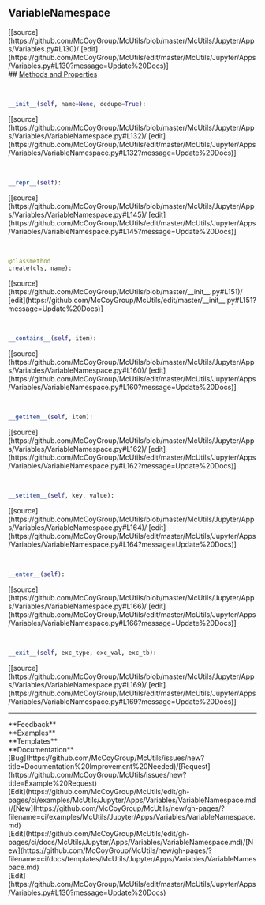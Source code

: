 ## <a id="McUtils.McUtils.Jupyter.Apps.Variables.VariableNamespace">VariableNamespace</a> 

<div class="docs-source-link" markdown="1">
[[source](https://github.com/McCoyGroup/McUtils/blob/master/McUtils/Jupyter/Apps/Variables.py#L130)/
[edit](https://github.com/McCoyGroup/McUtils/edit/master/McUtils/Jupyter/Apps/Variables.py#L130?message=Update%20Docs)]
</div>









<div class="collapsible-section">
 <div class="collapsible-section collapsible-section-header" markdown="1">
## <a class="collapse-link" data-toggle="collapse" href="#methods" markdown="1"> Methods and Properties</a> <a class="float-right" data-toggle="collapse" href="#methods"><i class="fa fa-chevron-down"></i></a>
 </div>
 <div class="collapsible-section collapsible-section-body collapse show" id="methods" markdown="1">
 
<a id="McUtils.McUtils.Jupyter.Apps.Variables.VariableNamespace.__init__" class="docs-object-method">&nbsp;</a> 
```python
__init__(self, name=None, dedupe=True): 
```
<div class="docs-source-link" markdown="1">
[[source](https://github.com/McCoyGroup/McUtils/blob/master/McUtils/Jupyter/Apps/Variables/VariableNamespace.py#L132)/
[edit](https://github.com/McCoyGroup/McUtils/edit/master/McUtils/Jupyter/Apps/Variables/VariableNamespace.py#L132?message=Update%20Docs)]
</div>


<a id="McUtils.McUtils.Jupyter.Apps.Variables.VariableNamespace.__repr__" class="docs-object-method">&nbsp;</a> 
```python
__repr__(self): 
```
<div class="docs-source-link" markdown="1">
[[source](https://github.com/McCoyGroup/McUtils/blob/master/McUtils/Jupyter/Apps/Variables/VariableNamespace.py#L145)/
[edit](https://github.com/McCoyGroup/McUtils/edit/master/McUtils/Jupyter/Apps/Variables/VariableNamespace.py#L145?message=Update%20Docs)]
</div>


<a id="McUtils.McUtils.Jupyter.Apps.Variables.VariableNamespace.create" class="docs-object-method">&nbsp;</a> 
```python
@classmethod
create(cls, name): 
```
<div class="docs-source-link" markdown="1">
[[source](https://github.com/McCoyGroup/McUtils/blob/master/__init__.py#L151)/
[edit](https://github.com/McCoyGroup/McUtils/edit/master/__init__.py#L151?message=Update%20Docs)]
</div>


<a id="McUtils.McUtils.Jupyter.Apps.Variables.VariableNamespace.__contains__" class="docs-object-method">&nbsp;</a> 
```python
__contains__(self, item): 
```
<div class="docs-source-link" markdown="1">
[[source](https://github.com/McCoyGroup/McUtils/blob/master/McUtils/Jupyter/Apps/Variables/VariableNamespace.py#L160)/
[edit](https://github.com/McCoyGroup/McUtils/edit/master/McUtils/Jupyter/Apps/Variables/VariableNamespace.py#L160?message=Update%20Docs)]
</div>


<a id="McUtils.McUtils.Jupyter.Apps.Variables.VariableNamespace.__getitem__" class="docs-object-method">&nbsp;</a> 
```python
__getitem__(self, item): 
```
<div class="docs-source-link" markdown="1">
[[source](https://github.com/McCoyGroup/McUtils/blob/master/McUtils/Jupyter/Apps/Variables/VariableNamespace.py#L162)/
[edit](https://github.com/McCoyGroup/McUtils/edit/master/McUtils/Jupyter/Apps/Variables/VariableNamespace.py#L162?message=Update%20Docs)]
</div>


<a id="McUtils.McUtils.Jupyter.Apps.Variables.VariableNamespace.__setitem__" class="docs-object-method">&nbsp;</a> 
```python
__setitem__(self, key, value): 
```
<div class="docs-source-link" markdown="1">
[[source](https://github.com/McCoyGroup/McUtils/blob/master/McUtils/Jupyter/Apps/Variables/VariableNamespace.py#L164)/
[edit](https://github.com/McCoyGroup/McUtils/edit/master/McUtils/Jupyter/Apps/Variables/VariableNamespace.py#L164?message=Update%20Docs)]
</div>


<a id="McUtils.McUtils.Jupyter.Apps.Variables.VariableNamespace.__enter__" class="docs-object-method">&nbsp;</a> 
```python
__enter__(self): 
```
<div class="docs-source-link" markdown="1">
[[source](https://github.com/McCoyGroup/McUtils/blob/master/McUtils/Jupyter/Apps/Variables/VariableNamespace.py#L166)/
[edit](https://github.com/McCoyGroup/McUtils/edit/master/McUtils/Jupyter/Apps/Variables/VariableNamespace.py#L166?message=Update%20Docs)]
</div>


<a id="McUtils.McUtils.Jupyter.Apps.Variables.VariableNamespace.__exit__" class="docs-object-method">&nbsp;</a> 
```python
__exit__(self, exc_type, exc_val, exc_tb): 
```
<div class="docs-source-link" markdown="1">
[[source](https://github.com/McCoyGroup/McUtils/blob/master/McUtils/Jupyter/Apps/Variables/VariableNamespace.py#L169)/
[edit](https://github.com/McCoyGroup/McUtils/edit/master/McUtils/Jupyter/Apps/Variables/VariableNamespace.py#L169?message=Update%20Docs)]
</div>
 </div>
</div>












---


<div markdown="1" class="text-secondary">
<div class="container">
  <div class="row">
   <div class="col" markdown="1">
**Feedback**   
</div>
   <div class="col" markdown="1">
**Examples**   
</div>
   <div class="col" markdown="1">
**Templates**   
</div>
   <div class="col" markdown="1">
**Documentation**   
</div>
   <div class="col" markdown="1">
   
</div>
   <div class="col" markdown="1">
   
</div>
   <div class="col" markdown="1">
   
</div>
</div>
  <div class="row">
   <div class="col" markdown="1">
[Bug](https://github.com/McCoyGroup/McUtils/issues/new?title=Documentation%20Improvement%20Needed)/[Request](https://github.com/McCoyGroup/McUtils/issues/new?title=Example%20Request)   
</div>
   <div class="col" markdown="1">
[Edit](https://github.com/McCoyGroup/McUtils/edit/gh-pages/ci/examples/McUtils/Jupyter/Apps/Variables/VariableNamespace.md)/[New](https://github.com/McCoyGroup/McUtils/new/gh-pages/?filename=ci/examples/McUtils/Jupyter/Apps/Variables/VariableNamespace.md)   
</div>
   <div class="col" markdown="1">
[Edit](https://github.com/McCoyGroup/McUtils/edit/gh-pages/ci/docs/McUtils/Jupyter/Apps/Variables/VariableNamespace.md)/[New](https://github.com/McCoyGroup/McUtils/new/gh-pages/?filename=ci/docs/templates/McUtils/Jupyter/Apps/Variables/VariableNamespace.md)   
</div>
   <div class="col" markdown="1">
[Edit](https://github.com/McCoyGroup/McUtils/edit/master/McUtils/Jupyter/Apps/Variables.py#L130?message=Update%20Docs)   
</div>
   <div class="col" markdown="1">
   
</div>
   <div class="col" markdown="1">
   
</div>
   <div class="col" markdown="1">
   
</div>
</div>
</div>
</div>